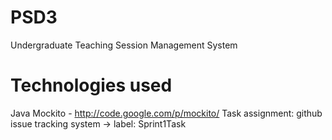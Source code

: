 PSD3
====

Undergraduate Teaching Session Management System

Technologies used
=================
Java
Mockito - http://code.google.com/p/mockito/
Task assignment: github issue tracking system -> label: Sprint1Task
